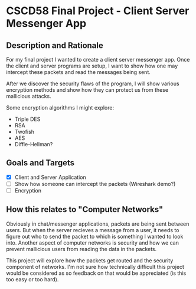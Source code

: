 # CSCD58 Final Project - Client Server Messenger App

## Description and Rationale

For my final project I wanted to create a client server messenger app. Once the client and server programs are setup, I want to show how one may intercept these packets and read the messages being sent.

After we discover the security flaws of the program, I will show various encryption methods and show how they can protect us from these mallicious attacks.

Some encryption algorithms I might explore:

- Triple DES
- RSA
- Twofish
- AES 
- Diffie-Hellman?

## Goals and Targets

- [x] Client and Server Application
- [ ] Show how someone can intercept the packets (Wireshark demo?)
- [ ] Encryption

## How this relates to "Computer Networks"

Obviously in chat/messenger applications, packets are being sent between users. But when the server recieves a message from a user, it needs to figure out who to send the packet to which is something I wanted to look into.
Another aspect of computer networks is security and how we can prevent mallicious users from reading the data in the packets. 

This project will explore how the packets get routed and the security component of networks. I'm not sure how technically difficult this project would be considered as so feedback on that would be appreciated (is this too easy or too hard).

